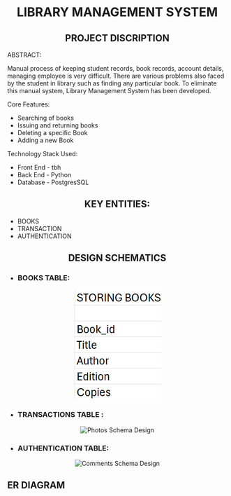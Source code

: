 <div align="center">
  <h1>LIBRARY MANAGEMENT SYSTEM</h1>
</div>

<div align="center">
  <h2>PROJECT DISCRIPTION</h2>
</div>
  <p>  ABSTRACT:

Manual process of keeping student records, book records, account details, managing employee is very difficult. There are various problems also faced by the student in library such as finding any particular book. To eliminate this manual system, Library Management System has been developed.

Core Features:
- Searching of books
- Issuing and returning books
- Deleting a specific Book
- Adding a new Book

Technology Stack Used:
- Front End - tbh
- Back End - Python
- Database - PostgresSQL </p>
</div>

<div align="center">
  <h2>KEY ENTITIES:</h2>
</div>

   * BOOKS  
   * TRANSACTION
   * AUTHENTICATION
<div align="center">
  <h2>DESIGN SCHEMATICS</h2>
  
</div>
<div align="center">
</div>

* ### BOOKS TABLE:
<div align="center">
<img src="Design Schematics/STORING BOOKS.png" alt="User Schema Design">
</div>

* ### TRANSACTIONS TABLE :
<div align="center">
<img src="Design Schematics/TRACKING TRANSACTIONS .png" alt="Photos Schema Design">
</div>

* ### AUTHENTICATION TABLE:
<div align="center">
    <img src="" alt="Comments Schema Design">
</div>




<h2>ER DIAGRAM</h2>

